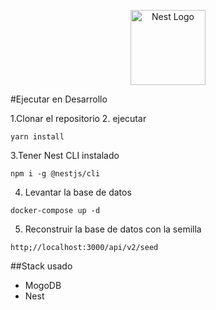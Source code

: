<p align="center">
  <a href="http://nestjs.com/" target="blank"><img src="https://nestjs.com/img/logo-small.svg" width="120" alt="Nest Logo" /></a>
</p>

#Ejecutar en Desarrollo

1.Clonar el repositorio
2. ejecutar
```
yarn install
```

3.Tener Nest CLI instalado
```
npm i -g @nestjs/cli
```

4. Levantar la base de datos
```
docker-compose up -d
```

5. Reconstruir la base de datos con la semilla
```
http;//localhost:3000/api/v2/seed
```


##Stack usado
* MogoDB
* Nest

